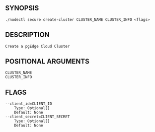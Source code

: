 ## SYNOPSIS
    ./nodectl secure create-cluster CLUSTER_NAME CLUSTER_INFO <flags>
 
## DESCRIPTION
    Create a pgEdge Cloud Cluster
 
## POSITIONAL ARGUMENTS
    CLUSTER_NAME
    CLUSTER_INFO
 
## FLAGS
    --client_id=CLIENT_ID
        Type: Optional[]
        Default: None
    --client_secret=CLIENT_SECRET
        Type: Optional[]
        Default: None
